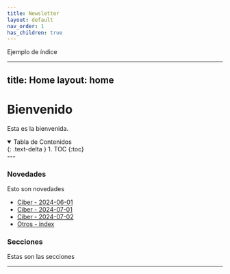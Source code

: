 ```yaml
---
title: Newsletter
layout: default
nav_order: 1
has_children: true
---
```


Ejemplo de índice

---
title: Home
layout: home
---

# Bienvenido

Esta es la bienvenida.

<details open markdown="block">
  <summary>Tabla de Contenidos</summary>
  {: .text-delta }
1. TOC
{:toc}
</details>
---

### Novedades

Esto son novedades

- [Ciber - 2024-06-01](/ciber/newsletter/2024-06-01/)
- [Ciber - 2024-07-01](/ciber/newsletter/2024-07-01/)
- [Ciber - 2024-07-02](/ciber/newsletter/2024-07-02/)
- [Otros - index](/ciber/newsletter/-numeros-anteriores/)



### Secciones

Estas son las secciones

---

